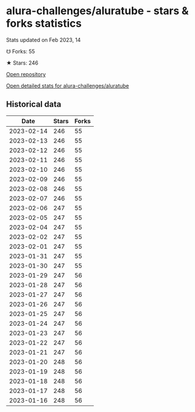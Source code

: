 # alura-challenges/aluratube - stars & forks statistics

Stats updated on Feb 2023, 14

☋ Forks: 55

★ Stars: 246

[Open repository](https://github.com/alura-challenges/aluratube)

[Open detailed stats for alura-challenges/aluratube](https://reviewgithub.com/rep/alura-challenges/aluratube)

## Historical data
| Date | Stars | Forks |
|------|-------|-------|
| 2023-02-14 | 246 | 55 | 
| 2023-02-13 | 246 | 55 | 
| 2023-02-12 | 246 | 55 | 
| 2023-02-11 | 246 | 55 | 
| 2023-02-10 | 246 | 55 | 
| 2023-02-09 | 246 | 55 | 
| 2023-02-08 | 246 | 55 | 
| 2023-02-07 | 246 | 55 | 
| 2023-02-06 | 247 | 55 | 
| 2023-02-05 | 247 | 55 | 
| 2023-02-04 | 247 | 55 | 
| 2023-02-02 | 247 | 55 | 
| 2023-02-01 | 247 | 55 | 
| 2023-01-31 | 247 | 55 | 
| 2023-01-30 | 247 | 55 | 
| 2023-01-29 | 247 | 56 | 
| 2023-01-28 | 247 | 56 | 
| 2023-01-27 | 247 | 56 | 
| 2023-01-26 | 247 | 56 | 
| 2023-01-25 | 247 | 56 | 
| 2023-01-24 | 247 | 56 | 
| 2023-01-23 | 247 | 56 | 
| 2023-01-22 | 247 | 56 | 
| 2023-01-21 | 247 | 56 | 
| 2023-01-20 | 248 | 56 | 
| 2023-01-19 | 248 | 56 | 
| 2023-01-18 | 248 | 56 | 
| 2023-01-17 | 248 | 56 | 
| 2023-01-16 | 248 | 56 | 

